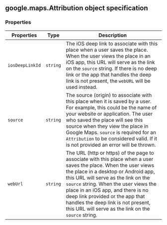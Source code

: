 <h2 id="Attribution">
google.maps.Attribution
object specification
</h2><h3 id="devsite_header_151">Properties</h3><table summary="interface Attribution - Properties" width="100%">
<thead>
<tr><th>Properties</th>
<th>Type</th>
<th>Description</th>
</tr></thead>
<tbody>
<tr>
<td><code>iosDeepLinkId</code></td>
<td><code>string</code></td>
<td>The iOS deep link to associate with this place when a user saves the place. When the user views the place in an iOS app, this URL will serve as the link on the <code>source</code> string. If there is no deep link or the app that handles the deep link is not present, the <code>webURL</code> will be used instead.</td>
</tr>
<tr>
<td><code>source</code></td>
<td><code>string</code></td>
<td>The source (origin) to associate with this place when it is saved by a user. For example, this could be the name of your website or application. The user who saved the place will see this source when they view the place in Google Maps. <code>source</code> is required for an <code>Attribution</code> to be considered valid. If it is not provided an error will be thrown.</td>
</tr>
<tr>
<td><code>webUrl</code></td>
<td><code>string</code></td>
<td>The URL (http or https) of the page to associate with this place when a user saves the place. When the user views the place in a desktop or Android app, this URL will serve as the link on the <code>source</code> string. When the user views the place in an iOS app, and there is no deep link provided or the app that handles the deep link is not present, this URL will serve as the link on the <code>source</code> string.</td>
</tr>
</tbody>
</table>